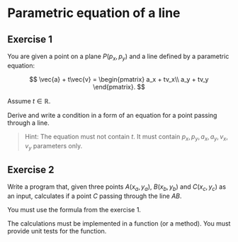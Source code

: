 # Parametric equation of a line

## Exercise 1

You are given a point on a plane $P(p_x, p_y)$ and a line defined by a parametric equation:

$$
\vec{a} + t\vec{v} = \begin{pmatrix}
a_x + tv_x\\
a_y + tv_y
\end{pmatrix}.
$$

Assume $t \in \mathbb{R}$.

Derive and write a condition in a form of an equation for a point passing through a line.

> Hint: The equation must not contain $t$. It must contain $p_x, p_y, a_x, a_y, v_x, v_y$ parameters only.

## Exercise 2

Write a program that, given three points $A(x_a, y_a)$, $B(x_b, y_b)$ and $C(x_c, y_c$) as an input,
calculates if a point $C$ passing through the line $AB$.

You must use the formula from the exercise 1.

The calculations must be implemented in a function (or a method). You must provide unit tests for the function.
